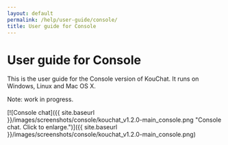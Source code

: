 ```yaml
---
layout: default
permalink: /help/user-guide/console/
title: User guide for Console
---
```


# User guide for Console

This is the user guide for the Console version of KouChat. It runs on Windows, Linux and Mac OS X.

Note: work in progress.

[![Console chat]({{ site.baseurl }}/images/screenshots/console/kouchat_v1.2.0-main_console.png "Console chat. Click to enlarge.")]({{ site.baseurl }}/images/screenshots/console/kouchat_v1.2.0-main_console.png)
